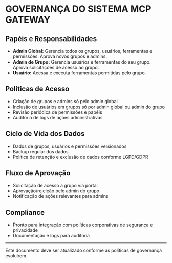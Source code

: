 # GOVERNANÇA DO SISTEMA MCP GATEWAY

## Papéis e Responsabilidades
- **Admin Global:** Gerencia todos os grupos, usuários, ferramentas e permissões. Aprova novos grupos e admins.
- **Admin de Grupo:** Gerencia usuários e ferramentas do seu grupo. Aprova solicitações de acesso ao grupo.
- **Usuário:** Acessa e executa ferramentas permitidas pelo grupo.

## Políticas de Acesso
- Criação de grupos e admins só pelo admin global
- Inclusão de usuários em grupos só por admin global ou admin do grupo
- Revisão periódica de permissões e papéis
- Auditoria de logs de ações administrativas

## Ciclo de Vida dos Dados
- Dados de grupos, usuários e permissões versionados
- Backup regular dos dados
- Política de retenção e exclusão de dados conforme LGPD/GDPR

## Fluxo de Aprovação
- Solicitação de acesso a grupo via portal
- Aprovação/rejeição pelo admin do grupo
- Notificação de ações relevantes para admins

## Compliance
- Pronto para integração com políticas corporativas de segurança e privacidade
- Documentação e logs para auditoria

---

Este documento deve ser atualizado conforme as políticas de governança evoluírem.
